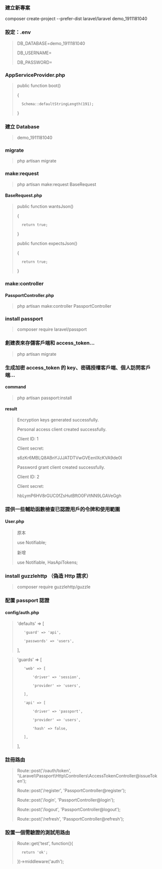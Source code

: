 ### 建立新專案
composer create-project --prefer-dist laravel/laravel demo_1911181040

### 設定：.env
> DB_DATABASE=demo_1911181040
> 
> DB_USERNAME=
> 
> DB_PASSWORD=


### AppServiceProvider.php

> public function boot()
> 
> {
> 
>       Schema::defaultStringLength(191);
> 
> }

### 建立 Database

> demo_1911181040

### migrate
> php artisan migrate

### make:request
> php artisan make:request BaseRequest

#### BaseRequest.php
> public function wantsJson()
> 
> {
> 
>       return true;
> 
> }
> 
> public function expectsJson()
> 
> {
> 
>       return true;
> 
> }

### make:controller
#### PassportController.php
> php artisan make:controller PassportController

### install passport
> composer require laravel/passport

###  創建表來存儲客戶端和 access_token...
> php artisan migrate

### 生成加密 access_token 的 key、密碼授權客戶端、個人訪問客戶端...

#### command

> php artisan passport:install

#### result
> Encryption keys generated successfully.
> 
> Personal access client created successfully.
> 
> Client ID: 1
> 
> Client secret: 
> 
> s6zKr6MBLQ8ABnYJJJATDTVwGVEenIXcKVA9de0I
> 
> Password grant client created successfully.
> 
> Client ID: 2
> 
> Client secret: 
> 
> hbLymP6HV8rGUC0fZsHutBftO0FVtNN9LGAVeGgh

### 提供一些輔助函數檢查已認證用戶的令牌和使用範圍
#### User.php

> 原本
> 
> use Notifiable;
> 
> 新增
> 
> use Notifiable, HasApiTokens;

### install guzzlehttp （偽造 Http 請求）
> composer require guzzlehttp/guzzle

### 配置 passport 認證
#### config/auth.php

> 'defaults' => [
> 
>        'guard' => 'api',
> 
>        'passwords' => 'users',
> 
>    ],


>    'guards' => [
> 
>        'web' => [
> 
>            'driver' => 'session',
> 
>            'provider' => 'users',
> 
>        ],
> 
>        'api' => [
> 
>            'driver' => 'passport',
> 
>            'provider' => 'users',
> 
>            'hash' => false,
> 
>        ],
> 
>    ],
> 

### 註冊路由


> Route::post('/oauth/token', '\Laravel\Passport\Http\Controllers\AccessTokenController@issueToken');
> 
> Route::post('/register', 'PassportController@register');
> 
> Route::post('/login', 'PassportController@login');
> 
> Route::post('/logout', 'PassportController@logout');
> 
> Route::post('/refresh', 'PassportController@refresh');

### 設置一個需驗證的測試用路由

> Route::get('test', function(){
> 
>       return 'ok';
> 
> })->middleware('auth');
